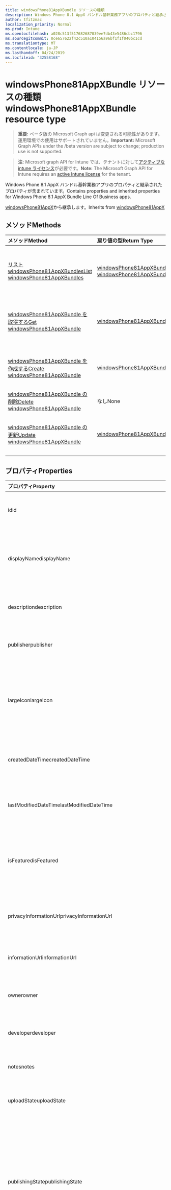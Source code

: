 ```yaml
---
title: windowsPhone81AppXBundle リソースの種類
description: Windows Phone 8.1 AppX バンドル基幹業務アプリのプロパティと継承されたプロパティが含まれています。
author: tfitzmac
localization_priority: Normal
ms.prod: Intune
ms.openlocfilehash: a028c513f517682687039ee7db43e5486cbc1796
ms.sourcegitcommit: 0ce657622f42c510a104156a96bf1f1f040bc1cd
ms.translationtype: MT
ms.contentlocale: ja-JP
ms.lasthandoff: 04/24/2019
ms.locfileid: "32558168"
---
```

# <a name="windowsphone81appxbundle-resource-type"></a><span data-ttu-id="be408-103">windowsPhone81AppXBundle リソースの種類</span><span class="sxs-lookup"><span data-stu-id="be408-103">windowsPhone81AppXBundle resource type</span></span>

> <span data-ttu-id="be408-104">**重要:** ベータ版の Microsoft Graph api は変更される可能性があります。運用環境での使用はサポートされていません。</span><span class="sxs-lookup"><span data-stu-id="be408-104">**Important:** Microsoft Graph APIs under the /beta version are subject to change; production use is not supported.</span></span>

> <span data-ttu-id="be408-105">**注:** Microsoft graph API for Intune では、テナントに対して[アクティブな intune ライセンス](https://go.microsoft.com/fwlink/?linkid=839381)が必要です。</span><span class="sxs-lookup"><span data-stu-id="be408-105">**Note:** The Microsoft Graph API for Intune requires an [active Intune license](https://go.microsoft.com/fwlink/?linkid=839381) for the tenant.</span></span>

<span data-ttu-id="be408-106">Windows Phone 8.1 AppX バンドル基幹業務アプリのプロパティと継承されたプロパティが含まれています。</span><span class="sxs-lookup"><span data-stu-id="be408-106">Contains properties and inherited properties for Windows Phone 8.1 AppX Bundle Line Of Business apps.</span></span>


<span data-ttu-id="be408-107">[windowsPhone81AppX](../resources/intune-apps-windowsphone81appx.md)から継承します。</span><span class="sxs-lookup"><span data-stu-id="be408-107">Inherits from [windowsPhone81AppX](../resources/intune-apps-windowsphone81appx.md)</span></span>

## <a name="methods"></a><span data-ttu-id="be408-108">メソッド</span><span class="sxs-lookup"><span data-stu-id="be408-108">Methods</span></span>
|<span data-ttu-id="be408-109">メソッド</span><span class="sxs-lookup"><span data-stu-id="be408-109">Method</span></span>|<span data-ttu-id="be408-110">戻り値の型</span><span class="sxs-lookup"><span data-stu-id="be408-110">Return Type</span></span>|<span data-ttu-id="be408-111">説明</span><span class="sxs-lookup"><span data-stu-id="be408-111">Description</span></span>|
|:---|:---|:---|
|[<span data-ttu-id="be408-112">リスト windowsPhone81AppXBundles</span><span class="sxs-lookup"><span data-stu-id="be408-112">List windowsPhone81AppXBundles</span></span>](../api/intune-apps-windowsphone81appxbundle-list.md)|<span data-ttu-id="be408-113">[windowsPhone81AppXBundle](../resources/intune-apps-windowsphone81appxbundle.md)コレクション</span><span class="sxs-lookup"><span data-stu-id="be408-113">[windowsPhone81AppXBundle](../resources/intune-apps-windowsphone81appxbundle.md) collection</span></span>|<span data-ttu-id="be408-114">[windowsPhone81AppXBundle](../resources/intune-apps-windowsphone81appxbundle.md)オブジェクトのプロパティとリレーションシップをリストします。</span><span class="sxs-lookup"><span data-stu-id="be408-114">List properties and relationships of the [windowsPhone81AppXBundle](../resources/intune-apps-windowsphone81appxbundle.md) objects.</span></span>|
|[<span data-ttu-id="be408-115">windowsPhone81AppXBundle を取得する</span><span class="sxs-lookup"><span data-stu-id="be408-115">Get windowsPhone81AppXBundle</span></span>](../api/intune-apps-windowsphone81appxbundle-get.md)|[<span data-ttu-id="be408-116">windowsPhone81AppXBundle</span><span class="sxs-lookup"><span data-stu-id="be408-116">windowsPhone81AppXBundle</span></span>](../resources/intune-apps-windowsphone81appxbundle.md)|<span data-ttu-id="be408-117">[windowsPhone81AppXBundle](../resources/intune-apps-windowsphone81appxbundle.md)オブジェクトのプロパティとリレーションシップを読み取ります。</span><span class="sxs-lookup"><span data-stu-id="be408-117">Read properties and relationships of the [windowsPhone81AppXBundle](../resources/intune-apps-windowsphone81appxbundle.md) object.</span></span>|
|[<span data-ttu-id="be408-118">windowsPhone81AppXBundle を作成する</span><span class="sxs-lookup"><span data-stu-id="be408-118">Create windowsPhone81AppXBundle</span></span>](../api/intune-apps-windowsphone81appxbundle-create.md)|[<span data-ttu-id="be408-119">windowsPhone81AppXBundle</span><span class="sxs-lookup"><span data-stu-id="be408-119">windowsPhone81AppXBundle</span></span>](../resources/intune-apps-windowsphone81appxbundle.md)|<span data-ttu-id="be408-120">新しい[windowsPhone81AppXBundle](../resources/intune-apps-windowsphone81appxbundle.md)オブジェクトを作成します。</span><span class="sxs-lookup"><span data-stu-id="be408-120">Create a new [windowsPhone81AppXBundle](../resources/intune-apps-windowsphone81appxbundle.md) object.</span></span>|
|[<span data-ttu-id="be408-121">windowsPhone81AppXBundle の削除</span><span class="sxs-lookup"><span data-stu-id="be408-121">Delete windowsPhone81AppXBundle</span></span>](../api/intune-apps-windowsphone81appxbundle-delete.md)|<span data-ttu-id="be408-122">なし</span><span class="sxs-lookup"><span data-stu-id="be408-122">None</span></span>|<span data-ttu-id="be408-123">[windowsPhone81AppXBundle](../resources/intune-apps-windowsphone81appxbundle.md)を削除します。</span><span class="sxs-lookup"><span data-stu-id="be408-123">Deletes a [windowsPhone81AppXBundle](../resources/intune-apps-windowsphone81appxbundle.md).</span></span>|
|[<span data-ttu-id="be408-124">windowsPhone81AppXBundle の更新</span><span class="sxs-lookup"><span data-stu-id="be408-124">Update windowsPhone81AppXBundle</span></span>](../api/intune-apps-windowsphone81appxbundle-update.md)|[<span data-ttu-id="be408-125">windowsPhone81AppXBundle</span><span class="sxs-lookup"><span data-stu-id="be408-125">windowsPhone81AppXBundle</span></span>](../resources/intune-apps-windowsphone81appxbundle.md)|<span data-ttu-id="be408-126">[windowsPhone81AppXBundle](../resources/intune-apps-windowsphone81appxbundle.md)オブジェクトのプロパティを更新します。</span><span class="sxs-lookup"><span data-stu-id="be408-126">Update the properties of a [windowsPhone81AppXBundle](../resources/intune-apps-windowsphone81appxbundle.md) object.</span></span>|

## <a name="properties"></a><span data-ttu-id="be408-127">プロパティ</span><span class="sxs-lookup"><span data-stu-id="be408-127">Properties</span></span>
|<span data-ttu-id="be408-128">プロパティ</span><span class="sxs-lookup"><span data-stu-id="be408-128">Property</span></span>|<span data-ttu-id="be408-129">型</span><span class="sxs-lookup"><span data-stu-id="be408-129">Type</span></span>|<span data-ttu-id="be408-130">説明</span><span class="sxs-lookup"><span data-stu-id="be408-130">Description</span></span>|
|:---|:---|:---|
|<span data-ttu-id="be408-131">id</span><span class="sxs-lookup"><span data-stu-id="be408-131">id</span></span>|<span data-ttu-id="be408-132">文字列型 (String)</span><span class="sxs-lookup"><span data-stu-id="be408-132">String</span></span>|<span data-ttu-id="be408-133">エンティティのキー。</span><span class="sxs-lookup"><span data-stu-id="be408-133">Key of the entity.</span></span> <span data-ttu-id="be408-134">[mobileApp](../resources/intune-apps-mobileapp.md) から継承します</span><span class="sxs-lookup"><span data-stu-id="be408-134">Inherited from [mobileApp](../resources/intune-apps-mobileapp.md)</span></span>|
|<span data-ttu-id="be408-135">displayName</span><span class="sxs-lookup"><span data-stu-id="be408-135">displayName</span></span>|<span data-ttu-id="be408-136">String</span><span class="sxs-lookup"><span data-stu-id="be408-136">String</span></span>|<span data-ttu-id="be408-137">管理者が提供またはインポートしたアプリのタイトル。</span><span class="sxs-lookup"><span data-stu-id="be408-137">The admin provided or imported title of the app.</span></span> <span data-ttu-id="be408-138">[mobileApp](../resources/intune-apps-mobileapp.md) から継承します</span><span class="sxs-lookup"><span data-stu-id="be408-138">Inherited from [mobileApp](../resources/intune-apps-mobileapp.md)</span></span>|
|<span data-ttu-id="be408-139">description</span><span class="sxs-lookup"><span data-stu-id="be408-139">description</span></span>|<span data-ttu-id="be408-140">String</span><span class="sxs-lookup"><span data-stu-id="be408-140">String</span></span>|<span data-ttu-id="be408-141">アプリの説明。</span><span class="sxs-lookup"><span data-stu-id="be408-141">The description of the app.</span></span> <span data-ttu-id="be408-142">[mobileApp](../resources/intune-apps-mobileapp.md) から継承します</span><span class="sxs-lookup"><span data-stu-id="be408-142">Inherited from [mobileApp](../resources/intune-apps-mobileapp.md)</span></span>|
|<span data-ttu-id="be408-143">publisher</span><span class="sxs-lookup"><span data-stu-id="be408-143">publisher</span></span>|<span data-ttu-id="be408-144">String</span><span class="sxs-lookup"><span data-stu-id="be408-144">String</span></span>|<span data-ttu-id="be408-145">アプリの発行元。</span><span class="sxs-lookup"><span data-stu-id="be408-145">The publisher of the app.</span></span> <span data-ttu-id="be408-146">[mobileApp](../resources/intune-apps-mobileapp.md) から継承します</span><span class="sxs-lookup"><span data-stu-id="be408-146">Inherited from [mobileApp](../resources/intune-apps-mobileapp.md)</span></span>|
|<span data-ttu-id="be408-147">largeIcon</span><span class="sxs-lookup"><span data-stu-id="be408-147">largeIcon</span></span>|[<span data-ttu-id="be408-148">mimeContent</span><span class="sxs-lookup"><span data-stu-id="be408-148">mimeContent</span></span>](../resources/intune-shared-mimecontent.md)|<span data-ttu-id="be408-149">アプリの詳細に表示され、アイコンのアップロードに使用される大きいアイコン。</span><span class="sxs-lookup"><span data-stu-id="be408-149">The large icon, to be displayed in the app details and used for upload of the icon.</span></span> <span data-ttu-id="be408-150">[mobileApp](../resources/intune-apps-mobileapp.md) から継承します</span><span class="sxs-lookup"><span data-stu-id="be408-150">Inherited from [mobileApp](../resources/intune-apps-mobileapp.md)</span></span>|
|<span data-ttu-id="be408-151">createdDateTime</span><span class="sxs-lookup"><span data-stu-id="be408-151">createdDateTime</span></span>|<span data-ttu-id="be408-152">DateTimeOffset</span><span class="sxs-lookup"><span data-stu-id="be408-152">DateTimeOffset</span></span>|<span data-ttu-id="be408-153">アプリが作成された日時。</span><span class="sxs-lookup"><span data-stu-id="be408-153">The date and time the app was created.</span></span> <span data-ttu-id="be408-154">[mobileApp](../resources/intune-apps-mobileapp.md) から継承します</span><span class="sxs-lookup"><span data-stu-id="be408-154">Inherited from [mobileApp](../resources/intune-apps-mobileapp.md)</span></span>|
|<span data-ttu-id="be408-155">lastModifiedDateTime</span><span class="sxs-lookup"><span data-stu-id="be408-155">lastModifiedDateTime</span></span>|<span data-ttu-id="be408-156">DateTimeOffset</span><span class="sxs-lookup"><span data-stu-id="be408-156">DateTimeOffset</span></span>|<span data-ttu-id="be408-157">アプリが最後に変更された日時。</span><span class="sxs-lookup"><span data-stu-id="be408-157">The date and time the app was last modified.</span></span> <span data-ttu-id="be408-158">[mobileApp](../resources/intune-apps-mobileapp.md) から継承します</span><span class="sxs-lookup"><span data-stu-id="be408-158">Inherited from [mobileApp](../resources/intune-apps-mobileapp.md)</span></span>|
|<span data-ttu-id="be408-159">isFeatured</span><span class="sxs-lookup"><span data-stu-id="be408-159">isFeatured</span></span>|<span data-ttu-id="be408-160">Boolean</span><span class="sxs-lookup"><span data-stu-id="be408-160">Boolean</span></span>|<span data-ttu-id="be408-161">アプリが管理者のおすすめとしてマークされたかどうかを示す値。[mobileApp](../resources/intune-apps-mobileapp.md) から継承します</span><span class="sxs-lookup"><span data-stu-id="be408-161">The value indicating whether the app is marked as featured by the admin. Inherited from [mobileApp](../resources/intune-apps-mobileapp.md)</span></span>|
|<span data-ttu-id="be408-162">privacyInformationUrl</span><span class="sxs-lookup"><span data-stu-id="be408-162">privacyInformationUrl</span></span>|<span data-ttu-id="be408-163">String</span><span class="sxs-lookup"><span data-stu-id="be408-163">String</span></span>|<span data-ttu-id="be408-164">プライバシーに関する声明の URL。</span><span class="sxs-lookup"><span data-stu-id="be408-164">The privacy statement Url.</span></span> <span data-ttu-id="be408-165">[mobileApp](../resources/intune-apps-mobileapp.md) から継承します</span><span class="sxs-lookup"><span data-stu-id="be408-165">Inherited from [mobileApp](../resources/intune-apps-mobileapp.md)</span></span>|
|<span data-ttu-id="be408-166">informationUrl</span><span class="sxs-lookup"><span data-stu-id="be408-166">informationUrl</span></span>|<span data-ttu-id="be408-167">String</span><span class="sxs-lookup"><span data-stu-id="be408-167">String</span></span>|<span data-ttu-id="be408-168">詳細情報の URL。</span><span class="sxs-lookup"><span data-stu-id="be408-168">The more information Url.</span></span> <span data-ttu-id="be408-169">[mobileApp](../resources/intune-apps-mobileapp.md) から継承します</span><span class="sxs-lookup"><span data-stu-id="be408-169">Inherited from [mobileApp](../resources/intune-apps-mobileapp.md)</span></span>|
|<span data-ttu-id="be408-170">owner</span><span class="sxs-lookup"><span data-stu-id="be408-170">owner</span></span>|<span data-ttu-id="be408-171">String</span><span class="sxs-lookup"><span data-stu-id="be408-171">String</span></span>|<span data-ttu-id="be408-172">アプリの所有者。</span><span class="sxs-lookup"><span data-stu-id="be408-172">The owner of the app.</span></span> <span data-ttu-id="be408-173">[mobileApp](../resources/intune-apps-mobileapp.md) から継承します</span><span class="sxs-lookup"><span data-stu-id="be408-173">Inherited from [mobileApp](../resources/intune-apps-mobileapp.md)</span></span>|
|<span data-ttu-id="be408-174">developer</span><span class="sxs-lookup"><span data-stu-id="be408-174">developer</span></span>|<span data-ttu-id="be408-175">String</span><span class="sxs-lookup"><span data-stu-id="be408-175">String</span></span>|<span data-ttu-id="be408-176">アプリの開発者。</span><span class="sxs-lookup"><span data-stu-id="be408-176">The developer of the app.</span></span> <span data-ttu-id="be408-177">[mobileApp](../resources/intune-apps-mobileapp.md) から継承します</span><span class="sxs-lookup"><span data-stu-id="be408-177">Inherited from [mobileApp](../resources/intune-apps-mobileapp.md)</span></span>|
|<span data-ttu-id="be408-178">notes</span><span class="sxs-lookup"><span data-stu-id="be408-178">notes</span></span>|<span data-ttu-id="be408-179">String</span><span class="sxs-lookup"><span data-stu-id="be408-179">String</span></span>|<span data-ttu-id="be408-180">アプリ用のメモ。</span><span class="sxs-lookup"><span data-stu-id="be408-180">Notes for the app.</span></span> <span data-ttu-id="be408-181">[mobileApp](../resources/intune-apps-mobileapp.md) から継承します</span><span class="sxs-lookup"><span data-stu-id="be408-181">Inherited from [mobileApp](../resources/intune-apps-mobileapp.md)</span></span>|
|<span data-ttu-id="be408-182">uploadState</span><span class="sxs-lookup"><span data-stu-id="be408-182">uploadState</span></span>|<span data-ttu-id="be408-183">Int32</span><span class="sxs-lookup"><span data-stu-id="be408-183">Int32</span></span>|<span data-ttu-id="be408-184">アップロード状態。</span><span class="sxs-lookup"><span data-stu-id="be408-184">The upload state.</span></span> <span data-ttu-id="be408-185">[mobileApp](../resources/intune-apps-mobileapp.md) から継承します</span><span class="sxs-lookup"><span data-stu-id="be408-185">Inherited from [mobileApp](../resources/intune-apps-mobileapp.md)</span></span>|
|<span data-ttu-id="be408-186">publishingState</span><span class="sxs-lookup"><span data-stu-id="be408-186">publishingState</span></span>|[<span data-ttu-id="be408-187">mobileAppPublishingState</span><span class="sxs-lookup"><span data-stu-id="be408-187">mobileAppPublishingState</span></span>](../resources/intune-apps-mobileapppublishingstate.md)|<span data-ttu-id="be408-188">アプリの発行の状態。</span><span class="sxs-lookup"><span data-stu-id="be408-188">The publishing state for the app.</span></span> <span data-ttu-id="be408-189">アプリが発行されていない限り、アプリを割り当てることができません。</span><span class="sxs-lookup"><span data-stu-id="be408-189">The app cannot be assigned unless the app is published.</span></span> <span data-ttu-id="be408-190">[mobileApp](../resources/intune-apps-mobileapp.md)から継承されます。</span><span class="sxs-lookup"><span data-stu-id="be408-190">Inherited from [mobileApp](../resources/intune-apps-mobileapp.md).</span></span> <span data-ttu-id="be408-191">使用可能な値は、`notPublished`、`processing`、`published` です。</span><span class="sxs-lookup"><span data-stu-id="be408-191">Possible values are: `notPublished`, `processing`, `published`.</span></span>|
|<span data-ttu-id="be408-192">isAssigned</span><span class="sxs-lookup"><span data-stu-id="be408-192">isAssigned</span></span>|<span data-ttu-id="be408-193">Boolean</span><span class="sxs-lookup"><span data-stu-id="be408-193">Boolean</span></span>|<span data-ttu-id="be408-194">アプリが少なくとも1つのグループに割り当てられているかどうかを示す値。</span><span class="sxs-lookup"><span data-stu-id="be408-194">The value indicating whether the app is assigned to at least one group.</span></span> <span data-ttu-id="be408-195">[mobileApp](../resources/intune-apps-mobileapp.md) から継承します</span><span class="sxs-lookup"><span data-stu-id="be408-195">Inherited from [mobileApp](../resources/intune-apps-mobileapp.md)</span></span>|
|<span data-ttu-id="be408-196">roleScopeTagIds</span><span class="sxs-lookup"><span data-stu-id="be408-196">roleScopeTagIds</span></span>|<span data-ttu-id="be408-197">String collection</span><span class="sxs-lookup"><span data-stu-id="be408-197">String collection</span></span>|<span data-ttu-id="be408-198">このモバイルアプリの範囲タグ id のリスト。</span><span class="sxs-lookup"><span data-stu-id="be408-198">List of scope tag ids for this mobile app.</span></span> <span data-ttu-id="be408-199">[mobileApp](../resources/intune-apps-mobileapp.md) から継承します</span><span class="sxs-lookup"><span data-stu-id="be408-199">Inherited from [mobileApp](../resources/intune-apps-mobileapp.md)</span></span>|
|<span data-ttu-id="be408-200">dependentappcount</span><span class="sxs-lookup"><span data-stu-id="be408-200">dependentAppCount</span></span>|<span data-ttu-id="be408-201">Int32</span><span class="sxs-lookup"><span data-stu-id="be408-201">Int32</span></span>|<span data-ttu-id="be408-202">子アプリが持つ依存関係の合計数。</span><span class="sxs-lookup"><span data-stu-id="be408-202">The total number of dependencies the child app has.</span></span> <span data-ttu-id="be408-203">[mobileApp](../resources/intune-apps-mobileapp.md) から継承します</span><span class="sxs-lookup"><span data-stu-id="be408-203">Inherited from [mobileApp](../resources/intune-apps-mobileapp.md)</span></span>|
|<span data-ttu-id="be408-204">committedContentVersion</span><span class="sxs-lookup"><span data-stu-id="be408-204">committedContentVersion</span></span>|<span data-ttu-id="be408-205">String</span><span class="sxs-lookup"><span data-stu-id="be408-205">String</span></span>|<span data-ttu-id="be408-206">内部にコミットされたコンテンツのバージョン。</span><span class="sxs-lookup"><span data-stu-id="be408-206">The internal committed content version.</span></span> <span data-ttu-id="be408-207">[mobileLobApp](../resources/intune-apps-mobilelobapp.md) から継承します</span><span class="sxs-lookup"><span data-stu-id="be408-207">Inherited from [mobileLobApp](../resources/intune-apps-mobilelobapp.md)</span></span>|
|<span data-ttu-id="be408-208">fileName</span><span class="sxs-lookup"><span data-stu-id="be408-208">fileName</span></span>|<span data-ttu-id="be408-209">String</span><span class="sxs-lookup"><span data-stu-id="be408-209">String</span></span>|<span data-ttu-id="be408-210">メインの LOB アプリケーションのファイル名。</span><span class="sxs-lookup"><span data-stu-id="be408-210">The name of the main Lob application file.</span></span> <span data-ttu-id="be408-211">[mobileLobApp](../resources/intune-apps-mobilelobapp.md) から継承します</span><span class="sxs-lookup"><span data-stu-id="be408-211">Inherited from [mobileLobApp](../resources/intune-apps-mobilelobapp.md)</span></span>|
|<span data-ttu-id="be408-212">size</span><span class="sxs-lookup"><span data-stu-id="be408-212">size</span></span>|<span data-ttu-id="be408-213">Int64</span><span class="sxs-lookup"><span data-stu-id="be408-213">Int64</span></span>|<span data-ttu-id="be408-214">アップロードされたすべてのファイルを含む合計サイズ。</span><span class="sxs-lookup"><span data-stu-id="be408-214">The total size, including all uploaded files.</span></span> <span data-ttu-id="be408-215">[mobileLobApp](../resources/intune-apps-mobilelobapp.md) から継承します</span><span class="sxs-lookup"><span data-stu-id="be408-215">Inherited from [mobileLobApp](../resources/intune-apps-mobilelobapp.md)</span></span>|
|<span data-ttu-id="be408-216">applicableArchitectures</span><span class="sxs-lookup"><span data-stu-id="be408-216">applicableArchitectures</span></span>|[<span data-ttu-id="be408-217">windowsArchitecture</span><span class="sxs-lookup"><span data-stu-id="be408-217">windowsArchitecture</span></span>](../resources/intune-apps-windowsarchitecture.md)|<span data-ttu-id="be408-218">このアプリを実行できる Windows アーキテクチャ。</span><span class="sxs-lookup"><span data-stu-id="be408-218">The Windows architecture(s) for which this app can run on.</span></span> <span data-ttu-id="be408-219">[windowsPhone81AppX](../resources/intune-apps-windowsphone81appx.md)から継承されます。</span><span class="sxs-lookup"><span data-stu-id="be408-219">Inherited from [windowsPhone81AppX](../resources/intune-apps-windowsphone81appx.md).</span></span> <span data-ttu-id="be408-220">可能な値は `none`、`x86`、`x64`、`arm`、`neutral`、`arm64` です。</span><span class="sxs-lookup"><span data-stu-id="be408-220">Possible values are: `none`, `x86`, `x64`, `arm`, `neutral`, `arm64`.</span></span>|
|<span data-ttu-id="be408-221">identityName</span><span class="sxs-lookup"><span data-stu-id="be408-221">identityName</span></span>|<span data-ttu-id="be408-222">String</span><span class="sxs-lookup"><span data-stu-id="be408-222">String</span></span>|<span data-ttu-id="be408-223">ID 名。</span><span class="sxs-lookup"><span data-stu-id="be408-223">The Identity Name.</span></span> <span data-ttu-id="be408-224">[windowsPhone81AppX](../resources/intune-apps-windowsphone81appx.md)から継承します。</span><span class="sxs-lookup"><span data-stu-id="be408-224">Inherited from [windowsPhone81AppX](../resources/intune-apps-windowsphone81appx.md)</span></span>|
|<span data-ttu-id="be408-225">identityPublisherHash</span><span class="sxs-lookup"><span data-stu-id="be408-225">identityPublisherHash</span></span>|<span data-ttu-id="be408-226">String</span><span class="sxs-lookup"><span data-stu-id="be408-226">String</span></span>|<span data-ttu-id="be408-227">ID の発行元のハッシュ。</span><span class="sxs-lookup"><span data-stu-id="be408-227">The Identity Publisher Hash.</span></span> <span data-ttu-id="be408-228">[windowsPhone81AppX](../resources/intune-apps-windowsphone81appx.md)から継承します。</span><span class="sxs-lookup"><span data-stu-id="be408-228">Inherited from [windowsPhone81AppX](../resources/intune-apps-windowsphone81appx.md)</span></span>|
|<span data-ttu-id="be408-229">identityResourceIdentifier</span><span class="sxs-lookup"><span data-stu-id="be408-229">identityResourceIdentifier</span></span>|<span data-ttu-id="be408-230">String</span><span class="sxs-lookup"><span data-stu-id="be408-230">String</span></span>|<span data-ttu-id="be408-231">ID のリソースの識別子。</span><span class="sxs-lookup"><span data-stu-id="be408-231">The Identity Resource Identifier.</span></span> <span data-ttu-id="be408-232">[windowsPhone81AppX](../resources/intune-apps-windowsphone81appx.md)から継承します。</span><span class="sxs-lookup"><span data-stu-id="be408-232">Inherited from [windowsPhone81AppX](../resources/intune-apps-windowsphone81appx.md)</span></span>|
|<span data-ttu-id="be408-233">minimumSupportedOperatingSystem</span><span class="sxs-lookup"><span data-stu-id="be408-233">minimumSupportedOperatingSystem</span></span>|[<span data-ttu-id="be408-234">windowsMinimumOperatingSystem</span><span class="sxs-lookup"><span data-stu-id="be408-234">windowsMinimumOperatingSystem</span></span>](../resources/intune-apps-windowsminimumoperatingsystem.md)|<span data-ttu-id="be408-235">該当するオペレーティング システムの最小の値。</span><span class="sxs-lookup"><span data-stu-id="be408-235">The value for the minimum applicable operating system.</span></span> <span data-ttu-id="be408-236">[windowsPhone81AppX](../resources/intune-apps-windowsphone81appx.md)から継承します。</span><span class="sxs-lookup"><span data-stu-id="be408-236">Inherited from [windowsPhone81AppX](../resources/intune-apps-windowsphone81appx.md)</span></span>|
|<span data-ttu-id="be408-237">phoneProductIdentifier</span><span class="sxs-lookup"><span data-stu-id="be408-237">phoneProductIdentifier</span></span>|<span data-ttu-id="be408-238">String</span><span class="sxs-lookup"><span data-stu-id="be408-238">String</span></span>|<span data-ttu-id="be408-239">電話の製品識別子。</span><span class="sxs-lookup"><span data-stu-id="be408-239">The Phone Product Identifier.</span></span> <span data-ttu-id="be408-240">[windowsPhone81AppX](../resources/intune-apps-windowsphone81appx.md)から継承します。</span><span class="sxs-lookup"><span data-stu-id="be408-240">Inherited from [windowsPhone81AppX](../resources/intune-apps-windowsphone81appx.md)</span></span>|
|<span data-ttu-id="be408-241">phonePublisherId</span><span class="sxs-lookup"><span data-stu-id="be408-241">phonePublisherId</span></span>|<span data-ttu-id="be408-242">String</span><span class="sxs-lookup"><span data-stu-id="be408-242">String</span></span>|<span data-ttu-id="be408-243">電話の発行元 Id。 [windowsPhone81AppX](../resources/intune-apps-windowsphone81appx.md)から継承されます。</span><span class="sxs-lookup"><span data-stu-id="be408-243">The Phone Publisher Id. Inherited from [windowsPhone81AppX](../resources/intune-apps-windowsphone81appx.md)</span></span>|
|<span data-ttu-id="be408-244">identityVersion</span><span class="sxs-lookup"><span data-stu-id="be408-244">identityVersion</span></span>|<span data-ttu-id="be408-245">String</span><span class="sxs-lookup"><span data-stu-id="be408-245">String</span></span>|<span data-ttu-id="be408-246">ID のバージョン。</span><span class="sxs-lookup"><span data-stu-id="be408-246">The identity version.</span></span> <span data-ttu-id="be408-247">[windowsPhone81AppX](../resources/intune-apps-windowsphone81appx.md)から継承します。</span><span class="sxs-lookup"><span data-stu-id="be408-247">Inherited from [windowsPhone81AppX](../resources/intune-apps-windowsphone81appx.md)</span></span>|
|<span data-ttu-id="be408-248">appXPackageInformationList</span><span class="sxs-lookup"><span data-stu-id="be408-248">appXPackageInformationList</span></span>|<span data-ttu-id="be408-249">[windowspackageinformation](../resources/intune-apps-windowspackageinformation.md)コレクション</span><span class="sxs-lookup"><span data-stu-id="be408-249">[windowsPackageInformation](../resources/intune-apps-windowspackageinformation.md) collection</span></span>|<span data-ttu-id="be408-250">AppX パッケージ情報のリスト。</span><span class="sxs-lookup"><span data-stu-id="be408-250">The list of AppX Package Information.</span></span>|

## <a name="relationships"></a><span data-ttu-id="be408-251">リレーションシップ</span><span class="sxs-lookup"><span data-stu-id="be408-251">Relationships</span></span>
|<span data-ttu-id="be408-252">リレーションシップ</span><span class="sxs-lookup"><span data-stu-id="be408-252">Relationship</span></span>|<span data-ttu-id="be408-253">型</span><span class="sxs-lookup"><span data-stu-id="be408-253">Type</span></span>|<span data-ttu-id="be408-254">説明</span><span class="sxs-lookup"><span data-stu-id="be408-254">Description</span></span>|
|:---|:---|:---|
|<span data-ttu-id="be408-255">categories</span><span class="sxs-lookup"><span data-stu-id="be408-255">categories</span></span>|<span data-ttu-id="be408-256">[mobileAppCategory](../resources/intune-apps-mobileappcategory.md) コレクション</span><span class="sxs-lookup"><span data-stu-id="be408-256">[mobileAppCategory](../resources/intune-apps-mobileappcategory.md) collection</span></span>|<span data-ttu-id="be408-257">このアプリのカテゴリのリスト。</span><span class="sxs-lookup"><span data-stu-id="be408-257">The list of categories for this app.</span></span> <span data-ttu-id="be408-258">[mobileApp](../resources/intune-apps-mobileapp.md) から継承します</span><span class="sxs-lookup"><span data-stu-id="be408-258">Inherited from [mobileApp](../resources/intune-apps-mobileapp.md)</span></span>|
|<span data-ttu-id="be408-259">assignments</span><span class="sxs-lookup"><span data-stu-id="be408-259">assignments</span></span>|<span data-ttu-id="be408-260">[mobileAppAssignment](../resources/intune-apps-mobileappassignment.md) コレクション</span><span class="sxs-lookup"><span data-stu-id="be408-260">[mobileAppAssignment](../resources/intune-apps-mobileappassignment.md) collection</span></span>|<span data-ttu-id="be408-261">このモバイル アプリのグループ割り当てのリスト。</span><span class="sxs-lookup"><span data-stu-id="be408-261">The list of group assignments for this mobile app.</span></span> <span data-ttu-id="be408-262">[mobileApp](../resources/intune-apps-mobileapp.md) から継承します</span><span class="sxs-lookup"><span data-stu-id="be408-262">Inherited from [mobileApp](../resources/intune-apps-mobileapp.md)</span></span>|
|<span data-ttu-id="be408-263">installSummary</span><span class="sxs-lookup"><span data-stu-id="be408-263">installSummary</span></span>|[<span data-ttu-id="be408-264">mobileAppInstallSummary</span><span class="sxs-lookup"><span data-stu-id="be408-264">mobileAppInstallSummary</span></span>](../resources/intune-apps-mobileappinstallsummary.md)|<span data-ttu-id="be408-265">モバイル アプリ インストール概要です。</span><span class="sxs-lookup"><span data-stu-id="be408-265">Mobile App Install Summary.</span></span> <span data-ttu-id="be408-266">[mobileApp](../resources/intune-apps-mobileapp.md) から継承します</span><span class="sxs-lookup"><span data-stu-id="be408-266">Inherited from [mobileApp](../resources/intune-apps-mobileapp.md)</span></span>|
|<span data-ttu-id="be408-267">deviceStatuses</span><span class="sxs-lookup"><span data-stu-id="be408-267">deviceStatuses</span></span>|<span data-ttu-id="be408-268">[mobileAppInstallStatus](../resources/intune-apps-mobileappinstallstatus.md)コレクション</span><span class="sxs-lookup"><span data-stu-id="be408-268">[mobileAppInstallStatus](../resources/intune-apps-mobileappinstallstatus.md) collection</span></span>|<span data-ttu-id="be408-269">このモバイルアプリのインストール状態のリスト。</span><span class="sxs-lookup"><span data-stu-id="be408-269">The list of installation states for this mobile app.</span></span> <span data-ttu-id="be408-270">[mobileApp](../resources/intune-apps-mobileapp.md) から継承します</span><span class="sxs-lookup"><span data-stu-id="be408-270">Inherited from [mobileApp](../resources/intune-apps-mobileapp.md)</span></span>|
|<span data-ttu-id="be408-271">userStatuses</span><span class="sxs-lookup"><span data-stu-id="be408-271">userStatuses</span></span>|<span data-ttu-id="be408-272">[userappinstallstatus](../resources/intune-apps-userappinstallstatus.md)コレクション</span><span class="sxs-lookup"><span data-stu-id="be408-272">[userAppInstallStatus](../resources/intune-apps-userappinstallstatus.md) collection</span></span>|<span data-ttu-id="be408-273">このモバイルアプリのインストール状態のリスト。</span><span class="sxs-lookup"><span data-stu-id="be408-273">The list of installation states for this mobile app.</span></span> <span data-ttu-id="be408-274">[mobileApp](../resources/intune-apps-mobileapp.md) から継承します</span><span class="sxs-lookup"><span data-stu-id="be408-274">Inherited from [mobileApp](../resources/intune-apps-mobileapp.md)</span></span>|
|<span data-ttu-id="be408-275">関連性</span><span class="sxs-lookup"><span data-stu-id="be408-275">relationships</span></span>|<span data-ttu-id="be408-276">[mobileAppRelationship](../resources/intune-apps-mobileapprelationship.md)コレクション</span><span class="sxs-lookup"><span data-stu-id="be408-276">[mobileAppRelationship](../resources/intune-apps-mobileapprelationship.md) collection</span></span>|<span data-ttu-id="be408-277">このモバイルアプリのリレーションシップのリスト。</span><span class="sxs-lookup"><span data-stu-id="be408-277">List of relationships for this mobile app.</span></span> <span data-ttu-id="be408-278">[mobileApp](../resources/intune-apps-mobileapp.md) から継承します</span><span class="sxs-lookup"><span data-stu-id="be408-278">Inherited from [mobileApp](../resources/intune-apps-mobileapp.md)</span></span>|
|<span data-ttu-id="be408-279">contentVersions</span><span class="sxs-lookup"><span data-stu-id="be408-279">contentVersions</span></span>|<span data-ttu-id="be408-280">[mobileAppContent](../resources/intune-apps-mobileappcontent.md) コレクション</span><span class="sxs-lookup"><span data-stu-id="be408-280">[mobileAppContent](../resources/intune-apps-mobileappcontent.md) collection</span></span>|<span data-ttu-id="be408-281">このアプリのコンテンツのバージョンのリスト。</span><span class="sxs-lookup"><span data-stu-id="be408-281">The list of content versions for this app.</span></span> <span data-ttu-id="be408-282">[mobileLobApp](../resources/intune-apps-mobilelobapp.md) から継承します</span><span class="sxs-lookup"><span data-stu-id="be408-282">Inherited from [mobileLobApp](../resources/intune-apps-mobilelobapp.md)</span></span>|

## <a name="json-representation"></a><span data-ttu-id="be408-283">JSON 表記</span><span class="sxs-lookup"><span data-stu-id="be408-283">JSON Representation</span></span>
<span data-ttu-id="be408-284">以下は、リソースの JSON 表記です。</span><span class="sxs-lookup"><span data-stu-id="be408-284">Here is a JSON representation of the resource.</span></span>
<!-- {
  "blockType": "resource",
  "keyProperty": "id",
  "@odata.type": "microsoft.graph.windowsPhone81AppXBundle"
}
-->
``` json
{
  "@odata.type": "#microsoft.graph.windowsPhone81AppXBundle",
  "id": "String (identifier)",
  "displayName": "String",
  "description": "String",
  "publisher": "String",
  "largeIcon": {
    "@odata.type": "microsoft.graph.mimeContent",
    "type": "String",
    "value": "binary"
  },
  "createdDateTime": "String (timestamp)",
  "lastModifiedDateTime": "String (timestamp)",
  "isFeatured": true,
  "privacyInformationUrl": "String",
  "informationUrl": "String",
  "owner": "String",
  "developer": "String",
  "notes": "String",
  "uploadState": 1024,
  "publishingState": "String",
  "isAssigned": true,
  "roleScopeTagIds": [
    "String"
  ],
  "dependentAppCount": 1024,
  "committedContentVersion": "String",
  "fileName": "String",
  "size": 1024,
  "applicableArchitectures": "String",
  "identityName": "String",
  "identityPublisherHash": "String",
  "identityResourceIdentifier": "String",
  "minimumSupportedOperatingSystem": {
    "@odata.type": "microsoft.graph.windowsMinimumOperatingSystem",
    "v8_0": true,
    "v8_1": true,
    "v10_0": true,
    "v10_1607": true,
    "v10_1703": true,
    "v10_1709": true,
    "v10_1803": true
  },
  "phoneProductIdentifier": "String",
  "phonePublisherId": "String",
  "identityVersion": "String",
  "appXPackageInformationList": [
    {
      "@odata.type": "microsoft.graph.windowsPackageInformation",
      "applicableArchitecture": "String",
      "displayName": "String",
      "identityName": "String",
      "identityPublisher": "String",
      "identityResourceIdentifier": "String",
      "identityVersion": "String",
      "minimumSupportedOperatingSystem": {
        "@odata.type": "microsoft.graph.windowsMinimumOperatingSystem",
        "v8_0": true,
        "v8_1": true,
        "v10_0": true,
        "v10_1607": true,
        "v10_1703": true,
        "v10_1709": true,
        "v10_1803": true
      }
    }
  ]
}
```





